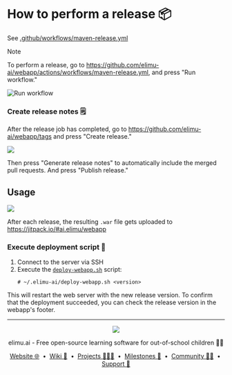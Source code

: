 # How to perform a release 📦

See [.github/workflows/maven-release.yml](.github/workflows/maven-release.yml)

> [!NOTE]
> To perform a release, go to https://github.com/elimu-ai/webapp/actions/workflows/maven-release.yml, and press "Run workflow."

![Run workflow](https://github.com/elimu-ai/wiki/assets/1451036/5bbfe03f-724c-4582-bc3c-411b763316db)

### Create release notes 🗒️

After the release job has completed, go to https://github.com/elimu-ai/webapp/tags and press "Create release."

![](https://github.com/user-attachments/assets/c1900762-6189-489a-a3b4-0678be468b92)

Then press "Generate release notes" to automatically include the merged pull requests. And press "Publish release."

## Usage

[![](https://jitpack.io/v/ai.elimu/webapp.svg)](https://jitpack.io/#ai.elimu/webapp)

After each release, the resulting `.war` file gets uploaded to https://jitpack.io/#ai.elimu/webapp

### Execute deployment script 🚀

1. Connect to the server via SSH
2. Execute the [`deploy-webapp.sh`](https://github.com/elimu-ai/webapp/blob/main/src/main/config/centos-stream-9/~/.elimu-ai/deploy-webapp.sh) script:
   ```
   # ~/.elimu-ai/deploy-webapp.sh <version>
   ```

This will restart the web server with the new release version. To confirm that the deployment succeeded, you can check the release version in the webapp's footer.

---

<p align="center">
  <img src="https://github.com/elimu-ai/webapp/blob/main/src/main/webapp/static/img/logo-text-256x78.png" />
</p>
<p align="center">
  elimu.ai - Free open-source learning software for out-of-school children 🚀✨
</p>
<p align="center">
  <a href="https://elimu.ai">Website 🌐</a>
  &nbsp;•&nbsp;
  <a href="https://github.com/elimu-ai/wiki#readme">Wiki 📃</a>
  &nbsp;•&nbsp;
  <a href="https://github.com/orgs/elimu-ai/projects?query=is%3Aopen">Projects 👩🏽‍💻</a>
  &nbsp;•&nbsp;
  <a href="https://github.com/elimu-ai/wiki/milestones">Milestones 🎯</a>
  &nbsp;•&nbsp;
  <a href="https://github.com/elimu-ai/wiki#open-source-community">Community 👋🏽</a>
  &nbsp;•&nbsp;
  <a href="https://www.drips.network/app/drip-lists/41305178594442616889778610143373288091511468151140966646158126636698">Support 💜</a>
</p>
